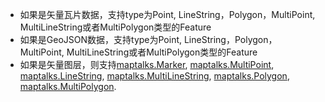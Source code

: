 * 如果是矢量瓦片数据，支持type为Point, LineString，Polygon，MultiPoint, MultiLineString或者MultiPolygon类型的Feature
* 如果是GeoJSON数据，支持type为Point, LineString，Polygon，MultiPoint, MultiLineString或者MultiPolygon类型的Feature
* 如果是矢量图层，则支持[maptalks.Marker](https://maptalks.org/maptalks.js/api/0.x/Marker.html), [maptalks.MultiPoint](https://maptalks.org/maptalks.js/api/0.x/MultiPoint.html), [maptalks.LineString](https://maptalks.org/maptalks.js/api/0.x/LineString.html), [maptalks.MultiLineString](https://maptalks.org/maptalks.js/api/0.x/MultiLineString.html), [maptalks.Polygon](https://maptalks.org/maptalks.js/api/0.x/Polygon.html), [maptalks.MultiPolygon](https://maptalks.org/maptalks.js/api/0.x/MultiPolygon.html).